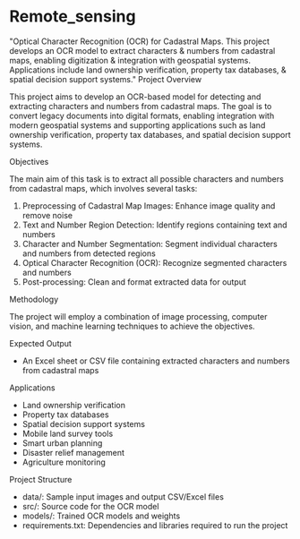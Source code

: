 # Remote_sensing
"Optical Character Recognition (OCR) for Cadastral Maps. This project develops an OCR model to extract characters &amp; numbers from cadastral maps, enabling digitization &amp; integration with geospatial systems. Applications include land ownership verification, property tax databases, &amp; spatial decision support systems."
Project Overview

This project aims to develop an OCR-based model for detecting and extracting characters and numbers from cadastral maps. The goal is to convert legacy documents into digital formats, enabling integration with modern geospatial systems and supporting applications such as land ownership verification, property tax databases, and spatial decision support systems.

Objectives

The main aim of this task is to extract all possible characters and numbers from cadastral maps, which involves several tasks:

1. Preprocessing of Cadastral Map Images: Enhance image quality and remove noise
2. Text and Number Region Detection: Identify regions containing text and numbers
3. Character and Number Segmentation: Segment individual characters and numbers from detected regions
4. Optical Character Recognition (OCR): Recognize segmented characters and numbers
5. Post-processing: Clean and format extracted data for output

Methodology

The project will employ a combination of image processing, computer vision, and machine learning techniques to achieve the objectives.

Expected Output

- An Excel sheet or CSV file containing extracted characters and numbers from cadastral maps

Applications

- Land ownership verification
- Property tax databases
- Spatial decision support systems
- Mobile land survey tools
- Smart urban planning
- Disaster relief management
- Agriculture monitoring

Project Structure

- data/: Sample input images and output CSV/Excel files
- src/: Source code for the OCR model
- models/: Trained OCR models and weights
- requirements.txt: Dependencies and libraries required to run the project
